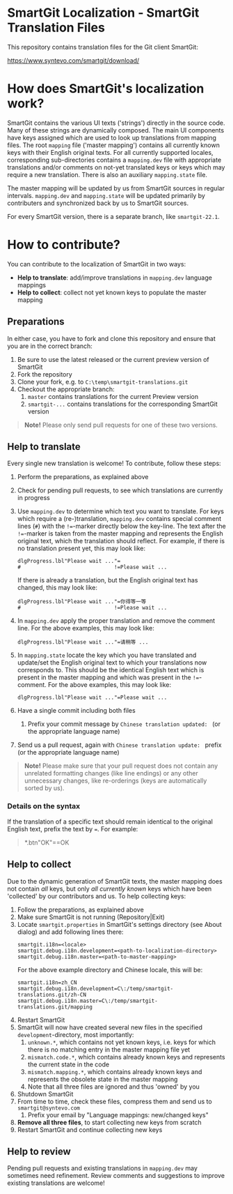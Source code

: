 # SmartGit Localization - SmartGit Translation Files

This repository contains translation files for the Git client SmartGit:

https://www.syntevo.com/smartgit/download/

# How does SmartGit's localization work?

SmartGit contains the various UI texts ('strings') directly in the source code. Many of these strings are dynamically composed. The main UI components have keys assigned which are used to look up translations from mapping files. The root `mapping` file ('master mapping') contains all currently known keys with their English original texts. For all currently supported locales, corresponding sub-directories contains a `mapping.dev` file with appropriate translations and/or comments on not-yet translated keys or keys which may require a new translation. There is also an auxiliary `mapping.state` file.

The master mapping will be updated by us from SmartGit sources in regular intervals. `mapping.dev` and `mapping.state` will be updated primarily by contributers and synchronized back by us to SmartGit sources.

For every SmartGit version, there is a separate branch, like `smartgit-22.1`.

# How to contribute?

You can contribute to the localization of SmartGit in two ways:

* **Help to translate**: add/improve translations in `mapping.dev` language mappings
* **Help to collect**: collect not yet known keys to populate the master mapping

## Preparations

In either case, you have to fork and clone this repository and ensure that you are in the correct branch:

1. Be sure to use the latest released or the current preview version of SmartGit
1. Fork the repository
1. Clone your fork, e.g. to `C:\temp\smartgit-translations.git`
1. Checkout the appropriate branch:
   1. `master` contains translations for the current Preview version
   1. `smartgit-...` contains translations for the corresponding SmartGit version

> **Note!** Please only send pull requests for one of these two versions.

## Help to translate

Every single new translation is welcome! To contribute, follow these steps:

1. Perform the preparations, as explained above
1. Check for pending pull requests, to see which translations are currently in progress
1. Use `mapping.dev` to determine which text you want to translate.
   For keys which require a (re-)translation, `mapping.dev` contains special comment lines (`#`) with the `!=`-marker directly below the key-line.
   The text after the `!=`-marker is taken from the master mapping and represents the English original text, which the translation should reflect.
   For example, if there is no translation present yet, this may look like:

   ```
   dlgProgress.lbl"Please wait ..."=
   #                              !=Please wait ...
   ```

   If there is already a translation, but the English original text has changed, this may look like:

   ```
   dlgProgress.lbl"Please wait ..."=你得等一等
   #                              !=Please wait ...
   ```
1. In `mapping.dev` apply the proper translation and remove the comment line.
   For the above examples, this may look like:
   ```
   dlgProgress.lbl"Please wait ..."=请稍等 ...
   ```
1. In `mapping.state` locate the key which you have translated and update/set the English original text to which your translations now corresponds to.
   This should be the identical English text which is present in the master mapping and which was present in the `!=`-comment.
   For the above examples, this may look like:
   ```
   dlgProgress.lbl"Please wait ..."=Please wait ...
   ```
1. Have a single commit including both files
   1. Prefix your commit message by `Chinese translation updated: ` (or the appropriate language name)
1. Send us a pull request, again with `Chinese translation update: ` prefix (or the appropriate language name)

> **Note!** Please make sure that your pull request does not contain any unrelated formatting changes (like line endings) or any other unnecessary changes, like re-orderings (keys are automatically sorted by us).

### Details on the syntax

If the translation of a specific text should remain identical to the original English text, prefix the text by `=`. For example:

> *.btn"OK"==OK

## Help to collect

Due to the dynamic generation of SmartGit texts, the master mapping does not contain *all* keys, but only *all currently known* keys which have been 'collected' by our contributors and us. To help collecting keys:

1. Follow the preparations, as explained above
1. Make sure SmartGit is not running (Repository|Exit)
1. Locate `smartgit.properties` in SmartGit's settings directory (see About dialog) and add following lines there:
   ```
   smartgit.i18n=<locale>
   smartgit.debug.i18n.development=<path-to-localization-directory>
   smartgit.debug.i18n.master=<path-to-master-mapping>
   ```
   For the above example directory and Chinese locale, this will be:
   ```
   smartgit.i18n=zh_CN
   smartgit.debug.i18n.development=C\:/temp/smartgit-translations.git/zh-CN
   smartgit.debug.i18n.master=C\:/temp/smartgit-translations.git/mapping
   ```
1. Restart SmartGit
1. SmartGit will now have created several new files in the specified `development`-directory, most importantly:
   1. `unknown.*`, which contains not yet known keys, i.e. keys for which there is no matching entry in the master mapping file yet
   1. `mismatch.code.*`, which contains already known keys and represents the current state in the code
   1. `mismatch.mapping.*`, which contains already known keys and represents the obsolete state in the master mapping
   1. Note that all three files are ignored and thus 'owned' by you
1. Shutdown SmartGit
1. From time to time, check these files, compress them and send us to `smartgit@syntevo.com`
   1. Prefix your email by "Language mappings: new/changed keys"
1. **Remove all three files**, to start collecting new keys from scratch
1. Restart SmartGit and continue collecting new keys

## Help to review

Pending pull requests and existing translations in `mapping.dev` may sometimes need refinement. Review comments and suggestions to improve existing translations are welcome!